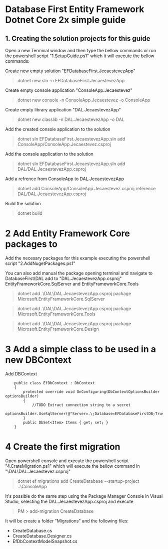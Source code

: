 # Database First Entity Framework Dotnet Core 2x simple guide

## 1. Creating the solution projects for this guide
Open a new Terminal window and then type the bellow commands or run the powershell script "1.SetupGuide.ps1" which it will execute the bellow commands:

Create new empty solution "EFDatabaseFirst.JecaestevezApp"
 > dotnet new sln -n EFDatabaseFirst.JecaestevezApp

Create empty console application "ConsoleApp.Jecaestevez"
 > dotnet new console -n ConsoleApp.Jecaestevez -o ConsoleApp

Create empty library application "DAL.JecaestevezApp"
 > dotnet new classlib -n DAL.JecaestevezApp -o DAL

 Add the created console application to the solution
  > dotnet sln EFDatabaseFirst.JecaestevezApp.sln add ConsoleApp/ConsoleApp.Jecaestevez.csproj  

Add the console application to the solution
  > dotnet sln EFDatabaseFirst.JecaestevezApp.sln add DAL/DAL.JecaestevezApp.csproj  

Add a refrence from ConsoleApp to DAL.JecaestevezApp
  >dotnet add ConsoleApp/ConsoleApp.Jecaestevez.csproj reference DAL/DAL.JecaestevezApp.csproj

Build the solution
 > dotnet build

# 2 Add Entity Framework Core packages to 
Add the necesary packages for this example executing the powershell script "2.AddNugetPackages.ps1"

You can also add manual the package opening  terminal and navigate to DatabaseFirst\DAL add to "DAL.JecaestevezApp.csproj"  EntityFrameworkCore.SqlServer and EntityFrameworkCore.Tools

> dotnet add .\DAL\DAL.JecaestevezApp.csproj package Microsoft.EntityFrameworkCore.SqlServer

> dotnet add .\DAL\DAL.JecaestevezApp.csproj package Microsoft.EntityFrameworkCore.Tools 

> dotnet add .\DAL\DAL.JecaestevezApp.csproj package Microsoft.EntityFrameworkCore.Design 

# 3 Add a simple class to be used in a new  DBContext
Add DBContext
```
    public class EfDbContext : DbContext
    {
        protected override void OnConfiguring(DbContextOptionsBuilder optionsBuilder)
        {
            //TODO Extract connection string to a secret
            optionsBuilder.UseSqlServer(@"Server=.\;Database=EFDatabaseFirstDB;Trusted_Connection=True;MultipleActiveResultSets=true");
        }
        public DbSet<Item> Items { get; set; }
    }
```

# 4 Create the first migration
Open powershell console and execute the powershell script  "4.CrateMigration.ps1" which will execute the bellow command in "\DAL\DAL.Jecaestevez.csproj"
> dotnet ef  migrations add CreateDatabase --startup-project ..\ConsoleApp

It's possible do the same step using the Package Manager Console in Visual Studio, selecting the DAL.JecaestevezApp.csproj and execute 
> PM > add-migration CreateDatabase

It will be create a folder "Migrations" and the following files:
* CreateDatabase.cs
* CreateDatabase.Designer.cs
* EfDbContextModelSnapshot.cs
